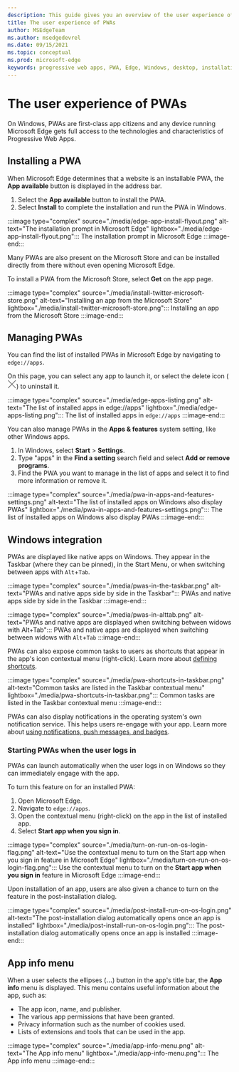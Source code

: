 ```yaml
---
description: This guide gives you an overview of the user experience of PWAs on Microsoft Edge and Windows.
title: The user experience of PWAs
author: MSEdgeTeam
ms.author: msedgedevrel
ms.date: 09/15/2021
ms.topic: conceptual
ms.prod: microsoft-edge
keywords: progressive web apps, PWA, Edge, Windows, desktop, installation, integration, microsoft store, ux
---
```

# The user experience of PWAs

On Windows, PWAs are first-class app citizens and any device running Microsoft Edge gets full access to the technologies and characteristics of Progressive Web Apps.


## Installing a PWA

When Microsoft Edge determines that a website is an installable PWA, the **App available** button is displayed in the address bar.

1.  Select the **App available** button to install the PWA.
1.  Select **Install** to complete the installation and run the PWA in Windows.

:::image type="complex" source="./media/edge-app-install-flyout.png" alt-text="The installation prompt in Microsoft Edge" lightbox="./media/edge-app-install-flyout.png":::
   The installation prompt in Microsoft Edge
:::image-end:::

Many PWAs are also present on the Microsoft Store and can be installed directly from there without even opening Microsoft Edge.

To install a PWA from the Microsoft Store, select **Get** on the app page.

:::image type="complex" source="./media/install-twitter-microsoft-store.png" alt-text="Installing an app from the Microsoft Store" lightbox="./media/install-twitter-microsoft-store.png":::
   Installing an app from the Microsoft Store
:::image-end:::


## Managing PWAs

You can find the list of installed PWAs in Microsoft Edge by navigating to `edge://apps`.

On this page, you can select any app to launch it, or select the delete icon \(![Uninstall app](./media/uninstall-app-button.png)\) to uninstall it.

:::image type="complex" source="./media/edge-apps-listing.png" alt-text="The list of installed apps in edge://apps" lightbox="./media/edge-apps-listing.png":::
   The list of installed apps in `edge://apps`
:::image-end:::

You can also manage PWAs in the **Apps & features** system setting, like other Windows apps.

1.  In Windows, select **Start** > **Settings**.
1.  Type "apps" in the **Find a setting** search field and select **Add or remove programs**.
1.  Find the PWA you want to manage in the list of apps and select it to find more information or remove it.

:::image type="complex" source="./media/pwa-in-apps-and-features-settings.png" alt-text="The list of installed apps on Windows also display PWAs" lightbox="./media/pwa-in-apps-and-features-settings.png":::
   The list of installed apps on Windows also display PWAs
:::image-end:::


## Windows integration

PWAs are displayed like native apps on Windows. They appear in the Taskbar (where they can be pinned), in the Start Menu, or when switching between apps with `Alt`+`Tab`.

:::image type="complex" source="./media/pwas-in-the-taskbar.png" alt-text="PWAs and native apps side by side in the Taskbar":::
   PWAs and native apps side by side in the Taskbar
:::image-end:::

:::image type="complex" source="./media/pwas-in-alttab.png" alt-text="PWAs and native apps are displayed when switching between widows with Alt+Tab":::
   PWAs and native apps are displayed when switching between widows with `Alt`+`Tab`
:::image-end:::

PWAs can also expose common tasks to users as shortcuts that appear in the app's icon contextual menu (right-click). Learn more about [defining shortcuts][AppShortcutsFeature].

:::image type="complex" source="./media/pwa-shortcuts-in-taskbar.png" alt-text="Common tasks are listed in the Taskbar contextual menu" lightbox="./media/pwa-shortcuts-in-taskbar.png":::
   Common tasks are listed in the Taskbar contextual menu
:::image-end:::

PWAs can also display notifications in the operating system's own notification service. This helps users re-engage with your app. Learn more about [using notifications, push messages, and badges][PushNotficationsFeature].

### Starting PWAs when the user logs in

PWAs can launch automatically when the user logs in on Windows so they can immediately engage with the app.

To turn this feature on for an installed PWA:

1.  Open Microsoft Edge.
1.  Navigate to `edge://apps`.
1.  Open the contextual menu (right-click) on the app in the list of installed app.
1.  Select **Start app when you sign in**.

:::image type="complex" source="./media/turn-on-run-on-os-login-flag.png" alt-text="Use the contextual menu to turn on the Start app when you sign in feature in Microsoft Edge" lightbox="./media/turn-on-run-on-os-login-flag.png":::
   Use the contextual menu to turn on the **Start app when you sign in** feature in Microsoft Edge
:::image-end:::

Upon installation of an app, users are also given a chance to turn on the feature in the post-installation dialog.

:::image type="complex" source="./media/post-install-run-on-os-login.png" alt-text="The post-installation dialog automatically opens once an app is installed" lightbox="./media/post-install-run-on-os-login.png":::
   The post-installation dialog automatically opens once an app is installed
:::image-end:::


## App info menu

When a user selects the ellipses (**...**) button in the app's title bar, the **App info** menu is displayed. This menu contains useful information about the app, such as:

*  The app icon, name, and publisher.
*  The various app permissions that have been granted.
*  Privacy information such as the number of cookies used.
*  Lists of extensions and tools that can be used in the app.

:::image type="complex" source="./media/app-info-menu.png" alt-text="The App info menu" lightbox="./media/app-info-menu.png":::
   The App info menu
:::image-end:::

<!-- Links -->

[AppShortcutsFeature]: ./how-to/shortcuts.md "Define app shortcuts | Microsoft Docs"
[PushNotficationsFeature]: ./how-to/notifications-badges.md "Re-engage users with notifications, push messages, and badges | Microsoft Docs"
